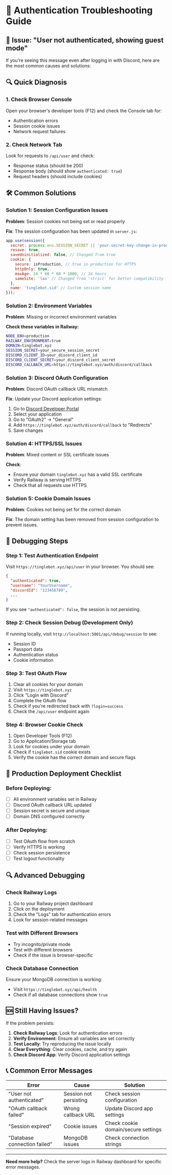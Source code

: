 # 🔐 Authentication Troubleshooting Guide

## 🚨 Issue: "User not authenticated, showing guest mode"

If you're seeing this message even after logging in with Discord, here are the most common causes and solutions:

## 🔍 Quick Diagnosis

### 1. Check Browser Console
Open your browser's developer tools (F12) and check the Console tab for:
- Authentication errors
- Session cookie issues
- Network request failures

### 2. Check Network Tab
Look for requests to `/api/user` and check:
- Response status (should be 200)
- Response body (should show `authenticated: true`)
- Request headers (should include cookies)

## 🛠️ Common Solutions

### Solution 1: Session Configuration Issues

**Problem**: Session cookies not being set or read properly

**Fix**: The session configuration has been updated in `server.js`:
```javascript
app.use(session({
  secret: process.env.SESSION_SECRET || 'your-secret-key-change-in-production',
  resave: true,
  saveUninitialized: false, // Changed from true
  cookie: {
    secure: isProduction, // true in production for HTTPS
    httpOnly: true,
    maxAge: 24 * 60 * 60 * 1000, // 24 hours
    sameSite: 'lax' // Changed from 'strict' for better compatibility
  },
  name: 'tinglebot.sid' // Custom session name
}));
```

### Solution 2: Environment Variables

**Problem**: Missing or incorrect environment variables

**Check these variables in Railway:**
```bash
NODE_ENV=production
RAILWAY_ENVIRONMENT=true
DOMAIN=tinglebot.xyz
SESSION_SECRET=your_secure_session_secret
DISCORD_CLIENT_ID=your_discord_client_id
DISCORD_CLIENT_SECRET=your_discord_client_secret
DISCORD_CALLBACK_URL=https://tinglebot.xyz/auth/discord/callback
```

### Solution 3: Discord OAuth Configuration

**Problem**: Discord OAuth callback URL mismatch

**Fix**: Update your Discord application settings:
1. Go to [Discord Developer Portal](https://discord.com/developers/applications)
2. Select your application
3. Go to "OAuth2" → "General"
4. Add `https://tinglebot.xyz/auth/discord/callback` to "Redirects"
5. Save changes

### Solution 4: HTTPS/SSL Issues

**Problem**: Mixed content or SSL certificate issues

**Check**:
- Ensure your domain `tinglebot.xyz` has a valid SSL certificate
- Verify Railway is serving HTTPS
- Check that all requests use HTTPS

### Solution 5: Cookie Domain Issues

**Problem**: Cookies not being set for the correct domain

**Fix**: The domain setting has been removed from session configuration to prevent issues.

## 🔧 Debugging Steps

### Step 1: Test Authentication Endpoint

Visit `https://tinglebot.xyz/api/user` in your browser. You should see:
```json
{
  "authenticated": true,
  "username": "YourUsername",
  "discordId": "123456789",
  ...
}
```

If you see `"authenticated": false`, the session is not persisting.

### Step 2: Check Session Debug (Development Only)

If running locally, visit `http://localhost:5001/api/debug/session` to see:
- Session ID
- Passport data
- Authentication status
- Cookie information

### Step 3: Test OAuth Flow

1. Clear all cookies for your domain
2. Visit `https://tinglebot.xyz`
3. Click "Login with Discord"
4. Complete the OAuth flow
5. Check if you're redirected back with `?login=success`
6. Check the `/api/user` endpoint again

### Step 4: Browser Cookie Check

1. Open Developer Tools (F12)
2. Go to Application/Storage tab
3. Look for cookies under your domain
4. Check if `tinglebot.sid` cookie exists
5. Verify the cookie has the correct domain and secure flags

## 🚀 Production Deployment Checklist

### Before Deploying:
- [ ] All environment variables set in Railway
- [ ] Discord OAuth callback URL updated
- [ ] Session secret is secure and unique
- [ ] Domain DNS configured correctly

### After Deploying:
- [ ] Test OAuth flow from scratch
- [ ] Verify HTTPS is working
- [ ] Check session persistence
- [ ] Test logout functionality

## 🔍 Advanced Debugging

### Check Railway Logs
1. Go to your Railway project dashboard
2. Click on the deployment
3. Check the "Logs" tab for authentication errors
4. Look for session-related messages

### Test with Different Browsers
- Try incognito/private mode
- Test with different browsers
- Check if the issue is browser-specific

### Check Database Connection
Ensure your MongoDB connection is working:
- Visit `https://tinglebot.xyz/api/health`
- Check if all database connections show `true`

## 🆘 Still Having Issues?

If the problem persists:

1. **Check Railway Logs**: Look for authentication errors
2. **Verify Environment**: Ensure all variables are set correctly
3. **Test Locally**: Try reproducing the issue locally
4. **Clear Everything**: Clear cookies, cache, and try again
5. **Check Discord App**: Verify Discord application settings

## 📞 Common Error Messages

| Error | Cause | Solution |
|-------|-------|----------|
| "User not authenticated" | Session not persisting | Check session configuration |
| "OAuth callback failed" | Wrong callback URL | Update Discord app settings |
| "Session expired" | Cookie issues | Check cookie domain/secure settings |
| "Database connection failed" | MongoDB issues | Check connection strings |

---

**Need more help?** Check the server logs in Railway dashboard for specific error messages. 